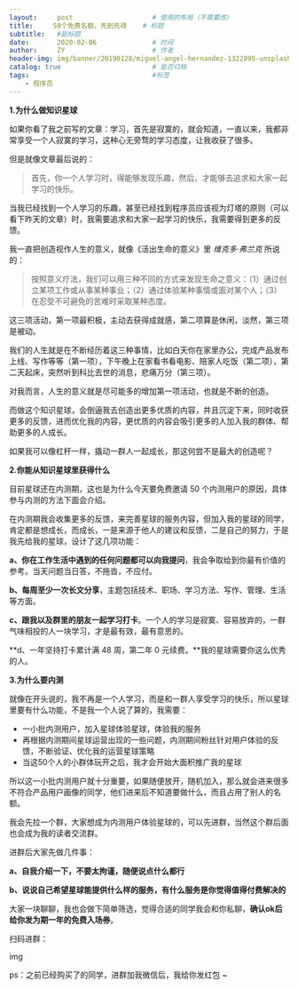 ```yaml
---
layout:     post                    # 使用的布局（不需要改）
title:     50个免费名额，先到先得    # 标题 
subtitle:   #副标题
date:       2020-02-06              # 时间
author:     ZY                      # 作者
header-img: img/banner/20190128/miguel-angel-hernandez-1322895-unsplash.jpg    #这篇文章标题背景图片
catalog: true                       # 是否归档
tags:                               #标签
    - 程序员
---
```

**1.为什么做知识星球**

如果你看了我之前写的文章：学习，首先是寂寞的，就会知道，一直以来，我都非常享受一个人寂寞的学习，这种心无旁骛的学习态度，让我收获了很多。

但是就像文章最后说的：

> 首先，你一个人学习时，得能够发现乐趣，然后，才能够去追求和大家一起学习的快乐。

当我已经找到一个人学习的乐趣，甚至已经找到程序员应该视为灯塔的原则（可以看下昨天的文章）时，我需要追求和大家一起学习的快乐，我需要得到更多的反馈。

我一直把创造视作人生的意义，就像《活出生命的意义》里 *维克多·弗兰克* 所说的：

> 按照意义疗法，我们可以用三种不同的方式来发现生命之意义：（1）通过创立某项工作或从事某种事业；（2）通过体验某种事情或面对某个人；（3）在忍受不可避免的苦难时采取某种态度。

这三项活动，第一项最积极，主动去获得成就感，第二项算是休闲，淡然，第三项是被动。

我们的人生就是在不断经历着这三种事情，比如白天你在家里办公，完成产品发布上线、写作等等（第一项），下午晚上在家看书看电影、陪家人吃饭（第二项），第二天起床，突然听到科比去世的消息，悲痛万分（第三项）。

对我而言，人生的意义就是尽可能多的增加第一项活动，也就是不断的创造。

而做这个知识星球，会倒逼我去创造出更多优质的内容，并且沉淀下来，同时收获更多的反馈，进而优化我的内容，更优质的内容会吸引更多的人加入我的群体、帮助更多的人成长。

如果我可以像杠杆一样，撬动一群人一起成长，那这何尝不是最大的创造呢？



**2.你能从知识星球里获得什么**

目前星球还在内测期，这也是为什么今天要免费邀请 50 个内测用户的原因，具体参与内测的方法下面会介绍。

在内测期我会收集更多的反馈，来完善星球的服务内容，但加入我的星球的同学，肯定都是想成长，而成长，一是来源于他人的建议和反馈，二是自己的努力，于是我先给我的星球，设计了这几项功能：

**a、你在工作生活中遇到的任何问题都可以向我提问**，我会争取给到你最有价值的参考。当天问题当日答，不拖沓，不应付。

**b、每周至少一次长文分享**，主题包括技术、职场、学习方法、写作、管理、生活等方面。

**c、跟我以及群里的朋友一起学习打卡**。一个人的学习是寂寞、容易放弃的，一群气味相投的人一块学习，才是最有效，最有意思的。

**d、一年坚持打卡累计满 48 周，第二年 0 元续费。**我的星球需要你这么优秀的人。



**3.为什么要内测**

就像在开头说的，我不再是一个人学习，而是和一群人享受学习的快乐，所以星球里要有什么功能，不是我一个人说了算的，我需要：

- 一小批内测用户，加入星球体验星球，体验我的服务
- 再根据内测期间星球运营出现的一些问题，内测期间粉丝针对用户体验的反馈，不断验证、优化我的运营星球策略
- 当这50个人的小群体玩开之后，我才会开始大面积推广我的星球

所以这一小批内测用户就十分重要，如果随便放开，随机加入，那么就会进来很多不符合产品用户画像的同学，他们进来后不知道要做什么，而且占用了别人的名额。

我会先拉一个群，大家想成为内测用户体验星球的，可以先进群，当然这个群后面也会成为我的读者交流群。

进群后大家先做几件事：

**a、自我介绍一下，不要太拘谨，随便说点什么都行**

**b、说说自己希望星球能提供什么样的服务，有什么服务是你觉得值得付费解决的**

大家一块聊聊，我也会做下简单筛选，觉得合适的同学我会和你私聊，**确认ok后给你发为期一年的免费入场券**。

扫码进群：

img

ps：之前已经购买了的同学，进群加我微信后，我给你发红包 ~









